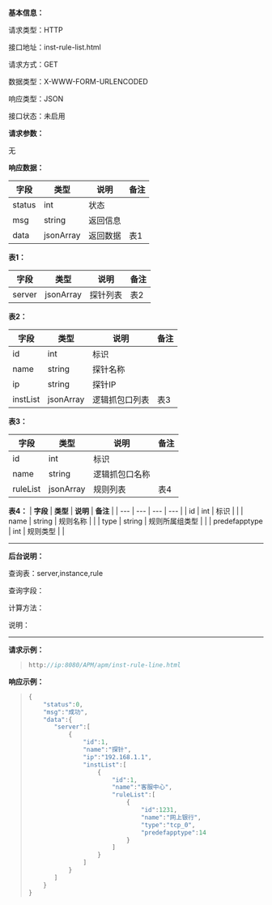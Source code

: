 **基本信息：**

请求类型：HTTP

接口地址：inst-rule-list.html

请求方式：GET

数据类型：X-WWW-FORM-URLENCODED

响应类型：JSON

接口状态：未启用

**请求参数：**

无

**响应数据：**

| **字段** | **类型** | **说明** | **备注** |
| --- | --- | --- | --- |
| status | int | 状态 | |
| msg | string | 返回信息 | |
| data | jsonArray | 返回数据 | 表1 |


**表1：**

| **字段** | **类型** | **说明** | **备注** |
| --- | --- | --- | --- |
| server | jsonArray | 探针列表 | 表2 |

**表2：**

| **字段** | **类型** | **说明** | **备注** |
| --- | --- | --- | --- |
| id | int | 标识 | |
| name | string | 探针名称 | |
| ip | string | 探针IP | |
| instList | jsonArray | 逻辑抓包口列表 | 表3 |

**表3：**

| **字段** | **类型** | **说明** | **备注** |
| --- | --- | --- | --- |
| id | int | 标识 | |
| name | string | 逻辑抓包口名称 | |
| ruleList | jsonArray | 规则列表 | 表4 |

**表4：**
| **字段** | **类型** | **说明** | **备注** |
| --- | --- | --- | --- |
| id | int | 标识 | |
| name | string | 规则名称 | |
| type | string | 规则所属组类型 | |
| predefapptype | int | 规则类型 | |

---

**后台说明：**

查询表：server,instance,rule

查询字段：

计算方法：

说明：

---

**请求示例：**

> ```js
> http://ip:8080/APM/apm/inst-rule-line.html
> ```

**响应示例：**

> ```js
> {
>     "status":0,
>     "msg":"成功",
>     "data":{
>        "server":[
>            {
>                "id":1,
>                "name":"探针",
>                "ip":"192.168.1.1",
>                "instList":[
>                    {
>                        "id":1,
>                        "name":"客服中心",
>                        "ruleList":[
>                            {
>                                "id":1231,
>                                "name":"网上银行",
>                                "type":"tcp_0",
>                                "predefapptype":14
>                            }
>                        ]
>                    }
>                ]
>            }
>        ]
>     }
> }
> ```


